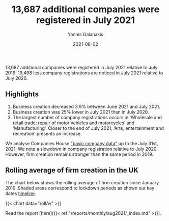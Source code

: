 ﻿---
title: 13,687 additional companies were registered in July 2021 
date: 2021-08-02
author: 
 - Yannis Galanakis
---

13,687 additional companies were registered in July 2021 relative to July 2019. 19,498 less company registrations are noticed in July 2021 relative to July 2020.   

<!--more-->

## Highlights

1. Business creation decreased 3.9% between June 2021 and July 2021.
2. Business creation was 25% lower in July 2021 than in July 2020.
3. The largest number of company registrations occurs in ‘Wholesale and retail trade; repair of motor vehicles and motorcycles’ and ‘Manufacturing’.  Closer to the end of July 2021, ‘Arts, entertainment and recreation’  presents an increase.

We analyse Companies House ["basic company data"](http://download.companieshouse.gov.uk/en_output.html) up to the July 31st, 2021. We note a slowdown in company registration relative to July 2020. However, firm creation remains stronger than the same period in 2019.

## Rolling average of firm creation in the UK

The chart below shows the rolling average of firm creation since January 2019. Shaded areas correspond to lockdown periods as shown our key dates [timeline](https://uk-firm-dynamics.netlify.app/reports/#timeline).

{{< chart data="rollAv" >}}

Read the report [here]({{< ref "/reports/monthly/aug2021/_index.md" >}}).

